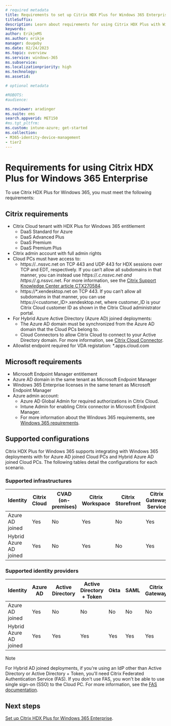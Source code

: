 ```yaml
---
# required metadata
title: Requirements to set up Citrix HDX Plus for Windows 365 Enterprise
titleSuffix:
description: Learn about requirements for using Citrix HDX Plus with Windows 365 Enterprise.
keywords:
author: ErikjeMS  
ms.author: erikje
manager: dougeby
ms.date: 02/24/2023
ms.topic: overview
ms.service: windows-365
ms.subservice:
ms.localizationpriority: high
ms.technology:
ms.assetid: 

# optional metadata

#ROBOTS:
#audience:

ms.reviewer: aradinger    
ms.suite: ems
search.appverid: MET150
#ms.tgt_pltfrm:
ms.custom: intune-azure; get-started
ms.collection:
- M365-identity-device-management
- tier2
---
```


# Requirements for using Citrix HDX Plus for Windows 365 Enterprise

To use Citrix HDX Plus for Windows 365, you must meet the following requirements:

## Citrix requirements

- Citrix Cloud tenant with HDX Plus for Windows 365 entitlement
  - DaaS Standard for Azure
  - DaaS Advanced Plus
  - DaaS Premium
  - DaaS Premium Plus
- Citrix admin account with full admin rights
- Cloud PCs must have access to:
  - https://*.*.nssvc.net on TCP 443 and UDP 443 for HDX sessions over TCP and EDT, respectively. If you can’t allow all subdomains in that manner, you can instead use https://*.c.nssvc.net and https://*.g.nssvc.net. For more information, see the [Citrix Support Knowledge Center article CTX270584](https://support.citrix.com/article/CTX270584/citrix-gateway-service-pointsofpresence-pops).
  - https://*.xendesktop.net on TCP 443. If you can’t allow all subdomains in that manner, you can use https://<customer_ID>.xendesktop.net, where customer_ID is your Citrix Cloud customer ID as shown in the Citrix Cloud administrator portal.
- For Hybrid Azure Active Directory (Azure AD) joined deployments:
  - The Azure AD domain must be synchronized from the Azure AD domain that the Cloud PCs belong to.
  - Cloud Connectors to allow Citrix Cloud to connect to your Active Directory domain. For more information, see [Citrix Cloud Connector](https://docs.citrix.com/en-us/citrix-cloud/citrix-cloud-resource-locations/citrix-cloud-connector.html).
- Allowlist endpoint required for VDA registation: \*.apps.cloud.com

## Microsoft requirements

- Microsoft Endpoint Manager entitlement
- Azure AD domain in the same tenant as Microsoft Endpoint Manager
- Windows 365 Enterprise licenses in the same tenant as Microsoft Endpoint Manager
- Azure admin account:
  - Azure AD Global Admin for required authorizations in Citrix Cloud.
  - Intune Admin for enabling Citrix connector in Microsoft Endpoint Manager.
  - For more information about the Windows 365 requirements, see [Windows 365 requirements](requirements.md).

## Supported configurations

Citrix HDX Plus for Windows 365 supports integrating with Windows 365 deployments with for Azure AD joined Cloud PCs and Hybrid Azure AD joined Cloud PCs. The following tables detail the configurations for each scenario.

### Supported infrastructures

| Identity | Citrix Cloud | CVAD (on-premises) | Citrix Workspace | Citrix Storefront | Citrix Gateway Service | Citrix Gateway |
| --- | --- | --- | --- | --- | --- | --- |
| Azure AD joined | Yes | No | Yes | No | Yes | No |
| Hybrid Azure AD joined | Yes | No | Yes | No | Yes | No |

### Supported identity providers

| Identity | Azure AD | Active Directory | Active Directory + Token | Okta | SAML | Citrix Gateway | Adaptive Authentication |
| --- | --- | --- | --- | --- | --- | --- | --- |
| Azure AD joined | Yes | No | No | No | No | No | No |
| Hybrid Azure AD joined | Yes | Yes | Yes | Yes | Yes | Yes | Yes |

> [!NOTE]  
> For Hybrid AD joined deployments, if you're using an IdP other than Active Directory or Active Directory + Token, you'll need Citrix Federated Authentication Service (FAS). If you don't use FAS, you won't be able to use single sign-on (SSO) to the Cloud PC. For more information, see the [FAS documentation](https://docs.citrix.com/en-us/federated-authentication-service).  

<!-- ########################## -->
## Next steps

[Set up Citrix HDX Plus for Windows 365 Enterprise](set-up-citrix.md).
